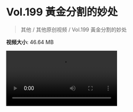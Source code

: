 # Vol.199 黃金分割的妙处

> 其他 / 其他原创视频 / Vol.199 黃金分割的妙处

**视频大小**: 46.64 MB

<div class="video"><video src="https://file.hsyhx.top/video/混乱博物馆/Vol/199.mp4" controls preload>🤔 您的浏览器不支持 video 标签</video></div>